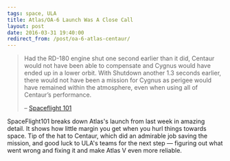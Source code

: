```yaml
---
tags: space, ULA
title: Atlas/OA-6 Launch Was A Close Call
layout: post
date: 2016-03-31 19:40:00
redirect_from: /post/oa-6-atlas-centaur/
---
```


> Had the RD-180 engine shut one second earlier than it did, Centaur would not have been able to compensate and Cygnus would have ended up in a lower orbit. With Shutdown another 1.3 seconds earlier, there would not have been a mission for Cygnus as perigee would have remained within the atmosphere, even when using all of Centaur’s performance.
>
> – [Spaceflight 101][sp101]

SpaceFlight101 breaks down Atlas's launch from last week in amazing detail. It shows how little margin you get when you hurl things towards space. Tip of the hat to Centaur, which did an admirable job saving the mission, and good luck to ULA's teams for the next step — figuring out what went wrong and fixing it and make Atlas V even more reliable.

[sp101]: http://spaceflight101.com/cygnus-oa6/by-the-numbers-how-close-atlas-v-came-to-failure-in-this-weeks-cygnus-launch/

